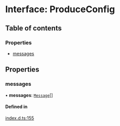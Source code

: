 # Interface: ProduceConfig

## Table of contents

### Properties

- [messages](ProduceConfig.md#messages)

## Properties

### messages

• **messages**: [`Message`](Message.md)[]

#### Defined in

[index.d.ts:155](https://github.com/mostafa/xk6-kafka/blob/main/api-docs/index.d.ts#L155)
